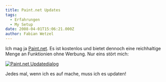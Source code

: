 ```yaml
---
title: Paint.net Updates
tags:
  - Erfahrungen
  - My Setup
date: 2008-04-01T15:06:21.000Z
author: Fabian Wetzel
---
```


Ich mag ja [Paint.net](http://www.getpaint.net/). Es ist kostenlos und bietet dennoch eine reichhaltige Menge an Funktionien ohne Werbung. Nur eins stört mich:

[![Paint.net Updatedialog](image6.png)](http://www.getpaint.net/) 

Jedes mal, wenn ich es auf mache, muss ich es updaten!


